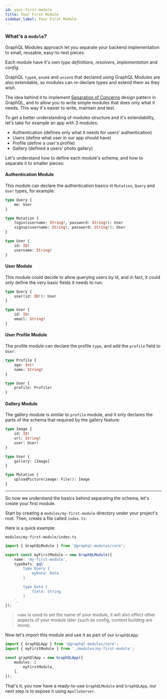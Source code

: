 ```yaml
---
id: your-first-module
title: Your First Module
sidebar_label: Your First Module
---
```


### What's a `module`?

GraphQL Modules approach let you separate your backend implementation to small, reusable, easy-to-test pieces.

Each module have it's own *type definitions*, *resolvers*, *implementation* and *config*.

GraphQL `type`s, `enum`s and `union`s that declared using GraphQL Modules are also extendable, so modules can re-declare types and extend them as they wish.

The idea behind it to implement [Separation of Concerns](https://deviq.com/separation-of-concerns/) design pattern in GraphQL, and to allow you to write simple modules that does only what it needs. This way it's easier to write, maintain and test.

To get a better understanding of modules structure and it's extendability, let's take for example an app with 3 modules:

- Authentication (defines only what it needs for users' authentication)
- Users (define what user in our app should have)
- Profile (define a user's profile)
- Gallery (defined a users' photo gallery)

Let's understand how to define each module's schema, and how to separate it to smaller pieces:

#### Authentication Module

This module can declare the authentication basics in `Mutation`, `Query` and `User` types, for example:

```graphql
type Query {
    me: User
}

type Mutation {
    login(username: String!, password: String!): User
    signup(username: String!, password: String!): User
}

type User {
    id: ID!
    username: String!
}
```

#### User Module

This module could decide to allow querying users by id, and in fact, it could only define the very basic fields it needs to run:

```graphql
type Query {
    user(id: ID!): User
}

type User {
    id: ID!
    email: String!
}
```

#### User Profile Module

The profile module can declare the profile `type`, and add the `profile` field to `User`:

```graphql
type Profile {
    age: Int!
    name: String!
}

type User {
    profile: Profile!
}
```


#### Gallery Module

The gallery module is similar to `profile` module, and it only declares the parts of the schema that required by the gallery feature:

```graphql
type Image {
    id: ID!
    url: String!
    user: User!
}

type User {
    gallery: [Image]
}

type Mutation {
    uploadPicture(image: File!): Image
}
```

---

So now we understand the basics behind separating the schema, let's create your first module.

Start by creating a `modules/my-first-module` directory under your project's root. Then, create a file called `index.ts`:

Here is a quick example:

`modules/my-first-module/index.ts`
```typescript
import { GraphQLModule } from '@graphql-modules/core';

export const myFirstModule = new GraphQLModule({
    name: 'my-first-module',
    typeDefs: gql`
        type Query {
            myData: Data
        }

        type Data {
            field: String
        }
    `,
});
```

> `name` is used to set the name of your module, it will also effect other aspects of your module later (such as config, context building are more).

Now let's import this module and use it as part of our `GraphQLApp`:

```typescript
import { GraphQLApp } from '@graphql-modules/core';
import { myFirstModule } from './modules/my-first-module';

const graphQlApp = new GraphQLApp({
    modules: [
        myFirstModule,
    ],
});
```

That's it, you now have a ready-to-use `GraphQLModule` and `GraphQLApp`, our next step is to expose it using `ApolloServer`.
